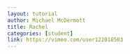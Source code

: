 ```yaml
---
layout: tutorial
author: Michael McDermott
title: Rachel
categories: [student]
link: https://vimeo.com/user122018503
---
```

